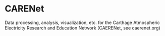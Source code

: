 CARENet
=======

Data processing, analysis, visualization, etc. for the Carthage Atmospheric Electricity Research and Education Network (CAERENet, see caerenet.org)

